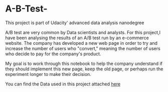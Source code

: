 # A-B-Test-

This project is part of Udacity' advanced data analysis nanodegree 


A/B test are very common by Data scientists and analysts. For this project,I have been analysing the results of an A/B test run by an e-commerce website. The company has developed a new web page in order to try and increase the number of users who "convert," meaning the number of users who decide to pay for the company's product. 

My goal is to work through this notebook to help the company understand if they should implement this new page, keep the old page, or perhaps run the experiment longer to make their decision.

You can find the Data used in this project attached <a href="https://video.udacity-data.com/topher/2017/December/5a32c9a0_analyzeabtestresults-2/analyzeabtestresults-2.zip">here <a>
